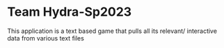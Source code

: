 # Team Hydra-Sp2023
This application is a text based game that pulls all its
relevant/ interactive data from various text files
